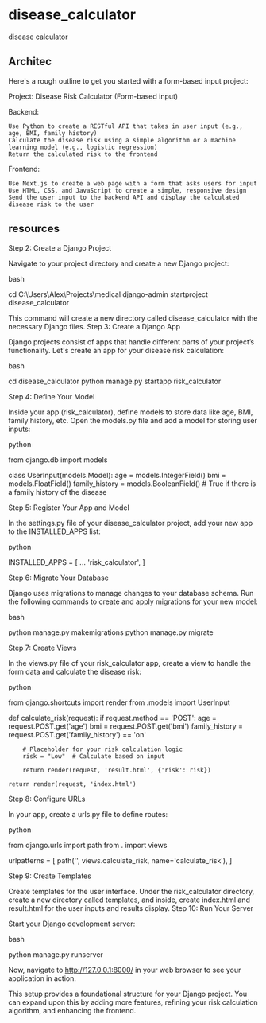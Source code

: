 # disease_calculator
disease calculator


## Architec ##
Here's a rough outline to get you started with a form-based input project:

Project: Disease Risk Calculator (Form-based input)

Backend:

    Use Python to create a RESTful API that takes in user input (e.g., age, BMI, family history)
    Calculate the disease risk using a simple algorithm or a machine learning model (e.g., logistic regression)
    Return the calculated risk to the frontend

Frontend:

    Use Next.js to create a web page with a form that asks users for input
    Use HTML, CSS, and JavaScript to create a simple, responsive design
    Send the user input to the backend API and display the calculated disease risk to the user

## resources ##

Step 2: Create a Django Project

Navigate to your project directory and create a new Django project:

bash

cd C:\Users\Alex\Projects\medical
django-admin startproject disease_calculator

This command will create a new directory called disease_calculator with the necessary Django files.
Step 3: Create a Django App

Django projects consist of apps that handle different parts of your project’s functionality. Let's create an app for your disease risk calculation:

bash

cd disease_calculator
python manage.py startapp risk_calculator

Step 4: Define Your Model

Inside your app (risk_calculator), define models to store data like age, BMI, family history, etc. Open the models.py file and add a model for storing user inputs:

python

from django.db import models

class UserInput(models.Model):
    age = models.IntegerField()
    bmi = models.FloatField()
    family_history = models.BooleanField()  # True if there is a family history of the disease

Step 5: Register Your App and Model

In the settings.py file of your disease_calculator project, add your new app to the INSTALLED_APPS list:

python

INSTALLED_APPS = [
    ...
    'risk_calculator',
]

Step 6: Migrate Your Database

Django uses migrations to manage changes to your database schema. Run the following commands to create and apply migrations for your new model:

bash

python manage.py makemigrations
python manage.py migrate

Step 7: Create Views

In the views.py file of your risk_calculator app, create a view to handle the form data and calculate the disease risk:

python

from django.shortcuts import render
from .models import UserInput

def calculate_risk(request):
    if request.method == 'POST':
        age = request.POST.get('age')
        bmi = request.POST.get('bmi')
        family_history = request.POST.get('family_history') == 'on'
        
        # Placeholder for your risk calculation logic
        risk = "Low"  # Calculate based on input
        
        return render(request, 'result.html', {'risk': risk})

    return render(request, 'index.html')

Step 8: Configure URLs

In your app, create a urls.py file to define routes:

python

from django.urls import path
from . import views

urlpatterns = [
    path('', views.calculate_risk, name='calculate_risk'),
]

Step 9: Create Templates

Create templates for the user interface. Under the risk_calculator directory, create a new directory called templates, and inside, create index.html and result.html for the user inputs and results display.
Step 10: Run Your Server

Start your Django development server:

bash

python manage.py runserver

Now, navigate to http://127.0.0.1:8000/ in your web browser to see your application in action.

This setup provides a foundational structure for your Django project. You can expand upon this by adding more features, refining your risk calculation algorithm, and enhancing the frontend.
